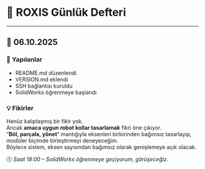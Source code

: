 # 🧠 ROXIS Günlük Defteri

---

## 📅 06.10.2025

### 🔧 Yapılanlar
- README.md düzenlendi  
- VERSION.md eklendi  
- SSH bağlantısı kuruldu  
- SolidWorks öğrenmeye başlandı  

### 💡 Fikirler
Henüz kalıplaşmış bir fikir yok.  
Ancak **amaca uygun robot kollar tasarlamak** fikri öne çıkıyor.  
“**Böl, parçala, yönet**” mantığıyla eksenleri birbirinden bağımsız tasarlayıp,  
modüler biçimde birleştirmeyi deneyeceğim.  
Böylece sistem, eksen sayısından bağımsız olarak genişlemeye açık olacak.

🕕 *Saat 18:00 – SolidWorks öğrenmeye geçiyorum, görüşeceğiz.*

